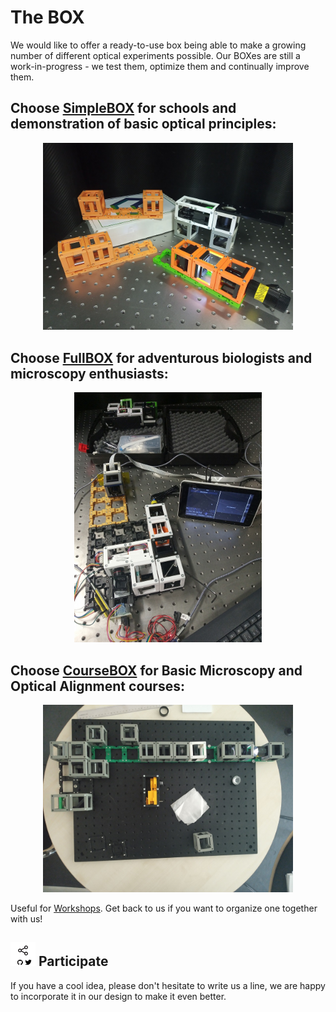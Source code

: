 # The BOX
We would like to offer a ready-to-use box being able to make a growing number of different optical experiments possible. Our BOXes are still a work-in-progress - we test them, optimize them and continually improve them.

## Choose [SimpleBOX](./SimpleBOX) for schools and demonstration of basic optical principles:
<p align="center">
<img src="./IMAGES/SimpleBOX.jpg" width="400">
</p>

## Choose [FullBOX](./FullBOX) for adventurous biologists and microscopy enthusiasts:
<p align="center">
<img src="./IMAGES/FullBOX.jpg" height="400">
</p>

## Choose [CourseBOX](./CourseBOX) for Basic Microscopy and Optical Alignment courses:
<p align="center">
<img src="./IMAGES/CourseBOX.jpg" width="400">
</p>

Useful for [Workshops](../WORKSHOP). Get back to us if you want to organize one together with us!

## <img src="./IMAGES/S.png" width="40"> Participate
If you have a cool idea, please don't hesitate to write us a line, we are happy to incorporate it in our design to make it even better.
